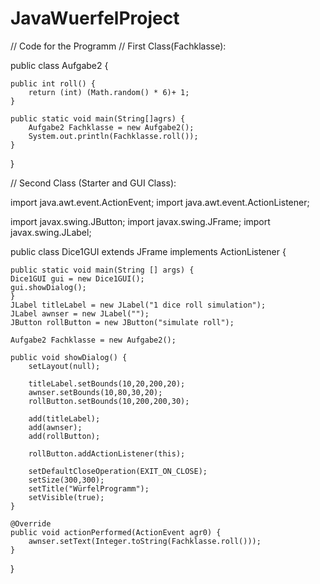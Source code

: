 # JavaWuerfelProject

// Code for the Programm
// First Class(Fachklasse):


public class Aufgabe2 {

	public int roll() {
		return (int) (Math.random() * 6)+ 1;
	}
	
	public static void main(String[]agrs) {
		Aufgabe2 Fachklasse = new Aufgabe2();
		System.out.println(Fachklasse.roll());
	}
}



// Second Class (Starter and GUI Class):


import java.awt.event.ActionEvent;
import java.awt.event.ActionListener;

import javax.swing.JButton;
import javax.swing.JFrame;
import javax.swing.JLabel;



public class Dice1GUI extends JFrame implements ActionListener {
	
	public static void main(String [] args) {
	Dice1GUI gui = new Dice1GUI();
	gui.showDialog();
	}
	JLabel titleLabel = new JLabel("1 dice roll simulation");
	JLabel awnser = new JLabel("");
	JButton rollButton = new JButton("simulate roll");
	
	Aufgabe2 Fachklasse = new Aufgabe2();
	
	public void showDialog() {
		setLayout(null);
		
		titleLabel.setBounds(10,20,200,20);
		awnser.setBounds(10,80,30,20);
		rollButton.setBounds(10,200,200,30);
		
		add(titleLabel);
		add(awnser);
		add(rollButton);
		
		rollButton.addActionListener(this);
		
		setDefaultCloseOperation(EXIT_ON_CLOSE);
		setSize(300,300);
		setTitle("WürfelProgramm");
		setVisible(true);
	}

	@Override
	public void actionPerformed(ActionEvent agr0) {
		awnser.setText(Integer.toString(Fachklasse.roll()));
	}

}
